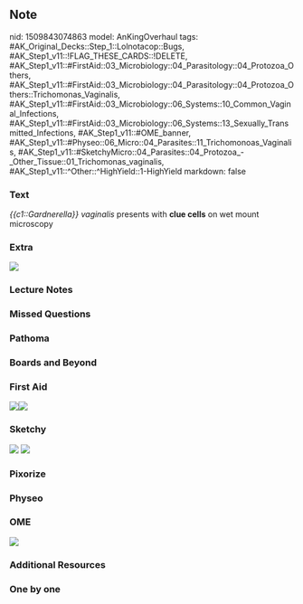 ## Note
nid: 1509843074863
model: AnKingOverhaul
tags: #AK_Original_Decks::Step_1::Lolnotacop::Bugs, #AK_Step1_v11::!FLAG_THESE_CARDS::!DELETE, #AK_Step1_v11::#FirstAid::03_Microbiology::04_Parasitology::04_Protozoa_Others, #AK_Step1_v11::#FirstAid::03_Microbiology::04_Parasitology::04_Protozoa_Others::Trichomonas_Vaginalis, #AK_Step1_v11::#FirstAid::03_Microbiology::06_Systems::10_Common_Vaginal_Infections, #AK_Step1_v11::#FirstAid::03_Microbiology::06_Systems::13_Sexually_Transmitted_Infections, #AK_Step1_v11::#OME_banner, #AK_Step1_v11::#Physeo::06_Micro::04_Parasites::11_Trichomonoas_Vaginalis, #AK_Step1_v11::#SketchyMicro::04_Parasites::04_Protozoa_-_Other_Tissue::01_Trichomonas_vaginalis, #AK_Step1_v11::^Other::^HighYield::1-HighYield
markdown: false

### Text
<i>{{c1::Gardnerella}} vaginalis</i> presents with <b>clue
cells</b> on wet mount microscopy

### Extra
<div><img src="paste-63329292779835.jpg"></div>

### Lecture Notes


### Missed Questions


### Pathoma


### Boards and Beyond


### First Aid
<img src="paste-65524021067779%20(1).jpg"><img src=
"paste-49748606189571.jpg">

### Sketchy
<img src="paste-65133179043843.jpg"> <img src=
"paste-ec478617cefcff6098bb36dee8274231166ccfbd.png">

### Pixorize


### Physeo


### OME
<div class="ome-widget">
  <a href="https://onlinemeded.org?ref=anki"><img src=
  "_OME_AnkiFlashcards_General_3.png"></a>
</div>

### Additional Resources


### One by one

